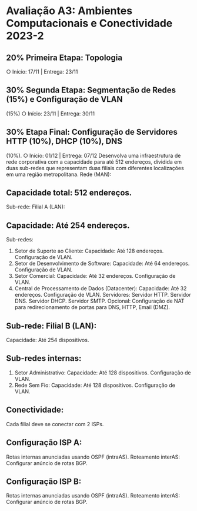 # Avaliação A3: Ambientes Computacionais e Conectividade 2023-2

## 20% Primeira Etapa: Topologia
○ Início: 17/11 | Entrega: 23/11
## 30% Segunda Etapa: Segmentação de Redes (15%) e Configuração de VLAN
(15%)
○ Início: 23/11 | Entrega: 30/11
## 30% Etapa Final: Configuração de Servidores HTTP (10%), DHCP (10%), DNS
(10%).
○ Início: 01/12 | Entrega: 07/12
Desenvolva uma infraestrutura de rede corporativa com a capacidade para até 512
endereços, dividida em duas sub-redes que representam duas filiais com diferentes
localizações em uma região metropolitana.
Rede (MAN):
## Capacidade total: 512 endereços.
Sub-rede: Filial A (LAN):
## Capacidade: Até 254 endereços.
Sub-redes:
1. Setor de Suporte ao Cliente:
Capacidade: Até 128 endereços.
Configuração de VLAN.
2. Setor de Desenvolvimento de Software:
Capacidade: Até 64 endereços.
Configuração de VLAN.
3. Setor Comercial:
Capacidade: Até 32 endereços.
Configuração de VLAN.
4. Central de Processamento de Dados (Datacenter):
Capacidade: Até 32 endereços.
Configuração de VLAN.
Servidores:
Servidor HTTP.
Servidor DNS.
Servidor DHCP.
Servidor SMTP.
Opcional: Configuração de NAT para
redirecionamento de portas para DNS, HTTP,
Email (DMZ).
## Sub-rede: Filial B (LAN):
Capacidade: Até 254 dispositivos.
## Sub-redes internas:
1. Setor Administrativo:
Capacidade: Até 128 dispositivos.
Configuração de VLAN.
2. Rede Sem Fio:
Capacidade: Até 128 dispositivos.
Configuração de VLAN.
## Conectividade:
Cada filial deve se conectar com 2 ISPs.
## Configuração ISP A:
Rotas internas anunciadas usando OSPF (intraAS).
Roteamento interAS: Configurar anúncio de rotas BGP.
## Configuração ISP B:
Rotas internas anunciadas usando OSPF (intraAS).
Roteamento interAS: Configurar anúncio de rotas BGP.